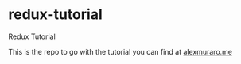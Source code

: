 # redux-tutorial
Redux Tutorial

This is the repo to go with the tutorial you can find at [alexmuraro.me](https://alexmuraro.me/posts/1274/an-introduction-to-redux)
